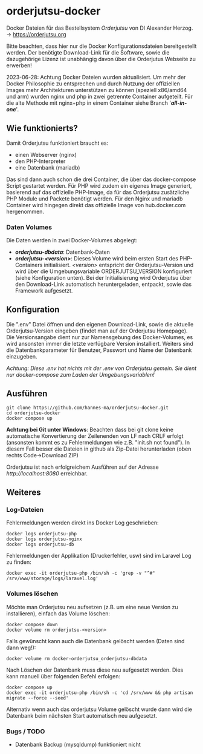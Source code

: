 # orderjutsu-docker
Docker Dateien für das Bestellsystem *Orderjutsu* von DI Alexander Herzog.
-> https://orderjutsu.org

Bitte beachten, dass hier nur die Docker Konfigurationsdateien bereitgestellt werden. Der benötigte Download-Link für die Software, sowie die dazugehörige Lizenz ist unabhängig davon über die Orderjutus Webseite zu erwerben!

2023-06-28: Achtung Docker Dateien wurden aktualisiert. Um mehr der Docker Philosophie zu entsprechen und durch Nutzung der offiziellen Images mehr Architekturen unterstützen zu können (speziell x86/amd64 und arm) wurden nginx und php in zwei getrennte Container aufgeteilt. Für die alte Methode mit nginx+php in einem Container siehe Branch '***all-in-one***'.

## Wie funktionierts?
Damit Orderjutsu funktioniert braucht es:
  * einen Webserver (nginx)
  * den PHP-Interpreter
  * eine Datenbank (mariadb)

Das sind dann auch schon die drei Container, die über das docker-compose Script gestartet werden.
Für PHP wird zudem ein eigenes Image generiert, basierend auf das offizielle PHP-Image, da für das Orderjutsu zusätzliche PHP Module und Packete benötigt werden.
Für den Nginx und mariadb Container wird hingegen direkt das offizielle Image von hub.docker.com hergenommen. 

### Daten Volumes

Die Daten werden in zwei Docker-Volumes abgelegt:
  * ***orderjutsu-dbdata***: Datenbank-Daten
  * ***orderjutsu-\<version\>***: Dieses Volume wird beim ersten Start des PHP-Containers initialisiert. *\<version\>* entspricht der Orderjutsu-Version und wird über die Umgebungsvariable ORDERJUTSU_VERSION konfiguriert (siehe Konfiguration unten). Bei der Initialisierung wird Orderjutsu über den Download-Link automatisch heruntergeladen, entpackt, sowie das Framework aufgesetzt. 

## Konfiguration
Die ".env" Datei öffnen und den eigenen Download-Link, sowie die aktuelle Orderjutsu-Version eingeben (findet man auf der Orderjutsu Homepage). Die Versionsangabe dient nur zur Namensgebung des Docker-Volumes, es wird ansonsten immer die letzte verfügbare Version installiert.
Weiters sind die Datenbankparameter für Benutzer, Passwort und Name der Datenbank einzugeben.

*Achtung: Diese .env hat nichts mit der .env von Orderjutsu gemein. Sie dient nur docker-compose zum Laden der Umgebungsvariablen!*

## Ausführen
```
git clone https://github.com/hannes-ma/orderjutsu-docker.git
cd orderjutsu-docker
docker compose up
```
**Achtung bei Git unter Windows**: Beachten dass bei git clone keine automatische Konvertierung der Zeilenenden von LF nach CRLF erfolgt (ansonsten kommt es zu Fehlermeldungen wie z.B. "init.sh not found"). In diesem Fall besser die Dateien in github als Zip-Datei herunterladen (oben rechts Code->Download ZIP)

Orderjutsu ist nach erfolgreichem Ausführen auf der Adresse *http://localhost:8080* erreichbar.

## Weiteres

### Log-Dateien
 
Fehlermeldungen werden direkt ins Docker Log geschrieben:
```
docker logs orderjutsu-php
docker logs orderjutsu-nginx
docker logs orderjutsu-db
```

Fehlermeldungen der Applikation (Druckerfehler, usw) sind im Laravel Log zu finden:
```
docker exec -it orderjutsu-php /bin/sh -c 'grep -v "^#" /srv/www/storage/logs/laravel.log'
``` 

### Volumes löschen

Möchte man Orderjutsu neu aufsetzen (z.B. um eine neue Version zu installieren), einfach das Volume löschen:
```
docker compose down
docker volume rm orderjutsu-<version>
```

Falls gewünscht kann auch die Datenbank gelöscht werden (Daten sind dann weg!):
```
docker volume rm docker-orderjutsu_orderjutsu-dbdata
```
Nach Löschen der Datenbank muss diese neu aufgesetzt werden. Dies kann manuell über folgenden Befehl erfolgen:
```
docker compose up
docker exec -it orderjutsu-php /bin/sh -c 'cd /srv/www && php artisan migrate --force --seed'
```
Alternativ wenn auch das orderjutsu Volume gelöscht wurde dann wird die Datenbank beim nächsten Start automatisch neu aufgesetzt.

### Bugs / TODO
 - Datenbank Backup (mysqldump) funktioniert nicht

 
